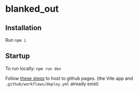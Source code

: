 # blanked_out

## Installation

Run `npm i`

## Startup

To run locally: `npm run dev`

Follow [these steps](https://github.com/sitek94/vite-deploy-demo) to host to github pages. (the Vite app and `.github/workflows/deploy.yml` already exist)